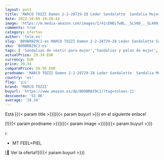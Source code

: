 ```yaml
---
layout: post
title: 'MARCO TOZZI Damen 2-2-28729-28 Leder Sandalette  Sandalia Mujer  Coñac Antic  39 EU'
date: 2022-10-09 19:28:42
image: 'https://m.media-amazon.com/images/I/41cENBi7wBL._SL500_._SL400_.jpg'
comments: true
category: ofertas
author: 'tole.es'
slug: 'B09BRBZ9C1-es MARCO TOZZI Damen 2-2-28729-28 Leder Sandalette Sandalia...'
sku: 'B09BRBZ9C1-es'
tags: [ 'Sandalias de vestir para mujer','Sandalias y palas de mujer','Zapatos','Zapatos para mujer','Zapatos y complementos','marco tozzi','sandalia','🇪🇸', ]
actualPrice: 29.34 EUR
currency: EUR
price: 29.34
comparePrice: 59.95 EUR
prodname: 'MARCO TOZZI Damen 2-2-28729-28 Leder Sandalette  Sandalia Mujer  Coñac Antic  39 EU'
country: 'es'
flag: '🇪🇸'
brand: 'MARCO TOZZI'
buyurl: 'https://www.amazon.es/dp/B09BRBZ9C1/?tag=tolees-21'
descuento: '51.06'
average: '29.34'
---
```


Está [{{< param title >}}]({{< param buyurl >}}) en el siguiente enlace!

[![{{< param prodname >}}]({{< param image >}})]({{< param buyurl >}})

ℹ️:

- MT FEEL+PIEL

[🛒 Ver la oferta!!]({{< param buyurl >}})
